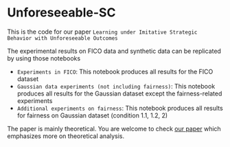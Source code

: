 # Unforeseeable-SC

This is the code for our paper ```Learning under Imitative Strategic Behavior with Unforeseeable Outcomes```

The experimental results on FICO data and synthetic data can be replicated by using those notebooks

- ```Experiments in FICO```: This notebook produces all results for the FICO dataset
- ```Gaussian data experiments (not including fairness)```: This notebook produces all results for the Gaussian dataset except the fairness-related experiments
- ```Additional experiments on fairness```: This notebook produces all results for fairness on Gaussian dataset (condition 1.1, 1.2, 2)

The paper is mainly theoretical. You are welcome to check [our paper](https://openreview.net/pdf?id=82bNZGMNZa) which emphasizes more on theoretical analysis.
